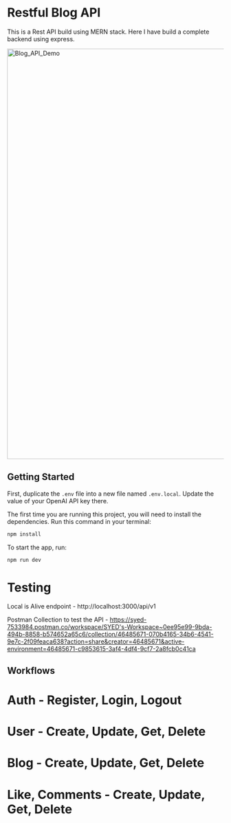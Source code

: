 # Restful Blog API

This is a Rest API build using MERN stack.
Here I have build a complete backend using express.

<img width="1900" height="955" alt="Blog_API_Demo" src="https://github.com/user-attachments/assets/667a271f-ad58-49ff-926b-22f5bd14f015" />


## Getting Started

First, duplicate the `.env` file into a new file named `.env.local`. Update the value of your OpenAI API key there.

The first time you are running this project, you will need to install the dependencies. Run this command in your terminal:

```bash
npm install
```

To start the app, run:

```bash
npm run dev
```

# Testing

Local is Alive endpoint - http://localhost:3000/api/v1

Postman Collection to test the API -
https://syed-7533984.postman.co/workspace/SYED's-Workspace~0ee95e99-9bda-494b-8858-b574652a65c6/collection/46485671-070b4165-34b6-4541-9e7c-2f09feaca638?action=share&creator=46485671&active-environment=46485671-c9853615-3af4-4df4-9cf7-2a8fcb0c41ca

## Workflows

# Auth - Register, Login, Logout

# User - Create, Update, Get, Delete

# Blog - Create, Update, Get, Delete

# Like, Comments - Create, Update, Get, Delete
